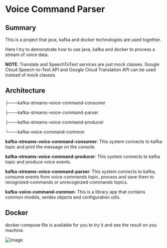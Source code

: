 # Voice Command Parser

## Summary

This is a project that java, kafka and docker technologies are used together.

Here I try to demonstrate how to use java, kafka and docker to process a stream of voice data.

**NOTE**: Translate and SpeechToText services are just mock classes. Google Cloud Speech-to-Text API and Google Cloud Translation API can be used instead of mock classes.

## Architecture
├───kafka-streams-voice-command-consumer 

├───kafka-streams-voice-command-parser 

├───kafka-streams-voice-command-producer 

└───kafka-voice-command-common 


**kafka-streams-voice-command-consumer**: This system connects to kafka topic and print the message on the console. 

**kafka-streams-voice-command-producer**: This system connects to kafka topic and produce voice events.

**kafka-streams-voice-command-parser**: This system connects to kafka, consume events from voice-commands topic, process and save them to recognized-commands or unrecognized-commands topics.

**kafka-voice-command-common**: This is a library app that contains common models, serdes objects and configuration utils.

## Docker

docker-compose file is available for you to try it and see the result on you machine.

![image](https://github.com/user-attachments/assets/09da3607-4cca-400d-aa13-f5fc893b284a)




